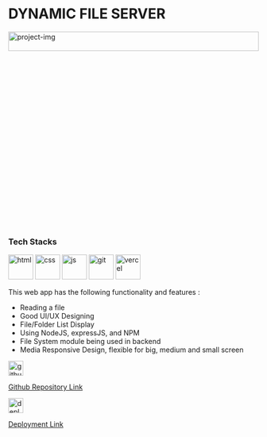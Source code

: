<div>
      <div>
        <div>
            <h1>
                DYNAMIC FILE SERVER
            </h1>
        </div>
        <div>
            <img width="100%" height="10%" src="https://erjyotigoswami9.github.io/assets/fileServerImage-Cj9TdyfD.png" alt="project-img"/>
        </div>
        <div>
            <h3>
              Tech Stacks
            </h3>
            <div>
                <img width="50" height="50" src="https://img.icons8.com/?size=48&id=v8RpPQUwv0N8&format=png" alt="html" />
                <img width="50" height="50" src="https://img.icons8.com/?size=48&id=21278&format=png" alt="css" />
                <img width="50" height="50" src="https://img.icons8.com/?size=48&id=108784&format=png" alt="js" />
                <img width="50" height="50" src="https://cdn-icons-png.flaticon.com/128/733/733553.png" alt="git"/>
                <img width="50" height="50" src="https://cdn-icons-png.flaticon.com/128/17468/17468924.png" alt="vercel" />
            </div>
            <p>
                This web app has the following functionality and features :
                <ul>
                    <li>Reading a file</li>
                    <li>Good UI/UX Designing</li>
                    <li>File/Folder List Display</li>
                    <li>Using NodeJS, expressJS, and NPM</li>
                    <li>File System module being used in backend</li>
                    <li>Media Responsive Design, flexible for big, medium and small screen</li>
                </ul>
            </p>
        </div>
        <div>
            <a href="https://github.com/erjyotigoswami9/fileServer" target="_blank">
            <div>
              <img width="30" height="30" src="https://cdn-icons-png.flaticon.com/128/733/733553.png" alt="githubRepoLink"/>
              <p>Github Repository Link</p>
            </div>
            </a>
            <a href="https://github.com/erjyotigoswami9/fileServer" target="_blank">
            <div>
                <img width="30" height="30" src="https://cdn-icons-png.flaticon.com/128/17468/17468924.png" alt="deployedLink" />
                <p>Deployment Link</p>
            </div>
            </a>
        </div>
      </div>
    </div>
